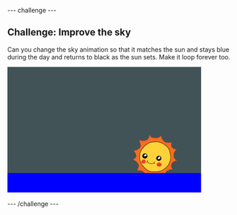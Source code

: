 \--- challenge \---

## Challenge: Improve the sky

Can you change the sky animation so that it matches the sun and stays blue during the day and returns to black as the sun sets. Make it loop forever too.

![स्क्रीनशॉट](images/sunrise-sky-challenge.png)

\--- /challenge \---